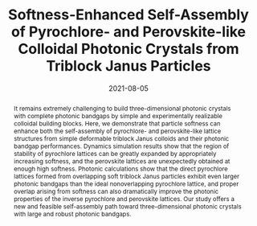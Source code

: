 ---
title: "Softness-Enhanced Self-Assembly of Pyrochlore- and Perovskite-like Colloidal Photonic Crystals from Triblock Janus Particles"
authors:
- Zhan-Wei Li
- Yu-Wei Sun
- Yan-Hui Wang
- You-Liang Zhu
- Zhong-Yuan Lu
- Zhao-Yan Sun
date: "2021-08-05"
doi: "10.1021/acs.jpclett.1c01969"
publication_types: ["期刊文章"]
publication: "The Journal of Physical Chemistry Letters"
publication_short: "J. Phys. Chem. Lett. 2021,30,12,7159-7165"
abstract: "
<!--more-->
It remains extremely challenging to build three-dimensional  photonic crystals with complete photonic bandgaps by simple and  experimentally realizable colloidal building blocks. Here, we  demonstrate that particle softness can enhance both the self-assembly of  pyrochlore- and perovskite-like lattice structures from simple  deformable triblock Janus colloids and their photonic bandgap  performances. Dynamics simulation results show that the region of  stability of pyrochlore lattices can be greatly expanded by  appropriately increasing softness, and the perovskite lattices are  unexpectedly obtained at enough high softness. Photonic calculations  show that the direct pyrochlore lattices formed from overlapping soft  triblock Janus particles exhibit even larger photonic bandgaps than the  ideal nonoverlapping pyrochlore lattice, and proper overlap arising from  softness can also dramatically improve the photonic properties of the  inverse pyrochlore and perovskite lattices. Our study offers a new and  feasible self-assembly path toward three-dimensional photonic crystals  with large and robust photonic bandgaps."
url_pdf: "https://doi.org/10.1021/acs.jpclett.1c01969"
---